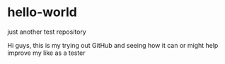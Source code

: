 # hello-world
just another test repository

Hi guys, this is my trying out GitHub and seeing how it can or might help improve my like as a tester
